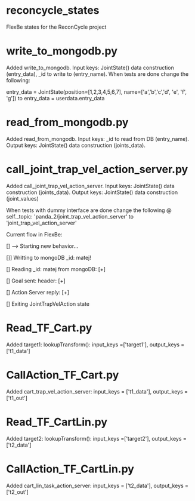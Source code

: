 # reconcycle_states
FlexBe states for the ReconCycle project

# write_to_mongodb.py
Added write_to_mongodb. Input keys: JointState() data construction (entry_data), _id to write to (entry_name).
When tests are done change the following:

entry_data = JointState(position=[1,2,3,4,5,6,7], name=['a','b','c','d', 'e', 'f', 'g'])
to
entry_data = userdata.entry_data

# read_from_mongodb.py
Added read_from_mongodb. Input keys: _id to read from DB (entry_name). Output keys: JointState() data construction (joints_data).

# call_joint_trap_vel_action_server.py
Added call_joint_trap_vel_action_server. Input keys: JointState() data construction (joints_data). Output keys: JointState()
data construction (joint_values)

When tests with dummy interface are done change the following @ self._topic:
'panda_2/joint_trap_vel_action_server' to 'joint_trap_vel_action_server'



Current flow in FlexBe:
 
[] --> Starting new behavior...

[]] Writting to mongoDB _id: matej!

[] Reading _id: matej from mongoDB: [+]

[] Goal sent: header: [+]

[] Action Server reply: [+]

[] Exiting JointTrapVelAction state


# Read_TF_Cart.py
Added target1: lookupTransform():  input_keys =['target1'], output_keys = ['t1_data']

# CallAction_TF_Cart.py
Added cart_trap_vel_action_server: input_keys = ['t1_data'], output_keys = ['t1_out']


# Read_TF_CartLin.py
Added target2: lookupTransform(): input_keys =['target2'], output_keys = ['t2_data']

# CallAction_TF_CartLin.py
Added cart_lin_task_action_server: input_keys = ['t2_data'], output_keys = ['t2_out']


